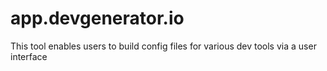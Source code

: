 # app.devgenerator.io
This tool enables users to build config files for various dev tools via a user interface
